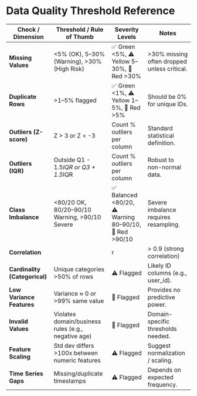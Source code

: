 # Data Quality Threshold Reference

| Check / Dimension        | Threshold / Rule of Thumb                           | Severity Levels                              | Notes |
|---------------------------|-----------------------------------------------------|----------------------------------------------|-------|
| **Missing Values**        | <5% (OK), 5–30% (Warning), >30% (High Risk)         | ✅ Green <5%, ⚠️ Yellow 5–30%, 🔴 Red >30%     | >30% missing often dropped unless critical. |
| **Duplicate Rows**        | >1–5% flagged                                       | ✅ Green <1%, ⚠️ Yellow 1–5%, 🔴 Red >5%       | Should be 0% for unique IDs. |
| **Outliers (Z-score)**    | Z > 3 or Z < -3                                     | Count % outliers per column                   | Standard statistical definition. |
| **Outliers (IQR)**        | Outside Q1 - 1.5*IQR or Q3 + 1.5*IQR                | Count % outliers per column                   | Robust to non-normal data. |
| **Class Imbalance**       | <80/20 OK, 80/20–90/10 Warning, >90/10 Severe       | ✅ Balanced <80/20, ⚠️ Warning 80–90/10, 🔴 Red >90/10 | Severe imbalance requires resampling. |
| **Correlation**           | |r| > 0.9 (strong correlation)                      | ✅ Green <0.85, ⚠️ Yellow 0.85–0.9, 🔴 Red >0.9 | VIF >10 also indicates multicollinearity. |
| **Cardinality (Categorical)** | Unique categories >50% of rows                  | ⚠️ Flagged                                    | Likely ID columns (e.g., user_id). |
| **Low Variance Features** | Variance ≈ 0 or >99% same value                     | 🔴 Flagged                                    | Provides no predictive power. |
| **Invalid Values**        | Violates domain/business rules (e.g., negative age) | 🔴 Flagged                                    | Domain-specific thresholds needed. |
| **Feature Scaling**       | Std dev differs >100x between numeric features      | ⚠️ Flagged                                    | Suggest normalization / scaling. |
| **Time Series Gaps**      | Missing/duplicate timestamps                        | ⚠️ Flagged                                    | Depends on expected frequency. |